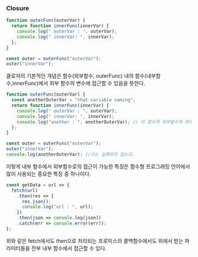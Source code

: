 ### Closure

```javascript
function outerFunc(outerVar) {
  return function innerFunc(innerVar) {
    console.log(" outerVar : ", outerVar);
    console.log(" innerVar: ", innerVar);
  };
}

const outer = outerFunc("outerVar");
outer("innerVar");
```

클로저의 기본적인 개념은 함수(외부함수, outerFunc) 내의 함수(내부함수,innerFunc)에서 외부 함수의
변수에 접근할 수 있음을 뜻한다.

```javascript
function outerFunc(outerVar) {
  const anotherOuterVar = "that variable naming";
  return function innerFunc(innerVar) {
    console.log(" outerVar : ", outerVar);
    console.log(" innerVar: ", innerVar);
    console.log("another : ", anotherOuterVar); // 이 함수의 외부함수의 변수이므로 접근가능
  };
}

const outer = outerFunc("outerVar");
outer("innerVar");
console.log(anotherOuterVar); //이는 실행되지 않는다.
```

이렇게 내부 함수에서 외부함수로의 접근이 가능한 특징은 함수형 프로그래밍 언어에서 많이 사용되는
중요한 특징 중 하나이다.

```javascript
const getData = url => {
  fetch(url)
    .then(res => {
      res.json();
      console.log("url : ", url);
    })
    .then(json => console.log(json))
    .catch(err => console.error(err));
};
```

위와 같은 fetch에서도 then으로 처리되는 프로미스의 콜백함수에서도 위에서 받는 파라미터들을
전부 내부 함수에서 접근할 수 있다.
